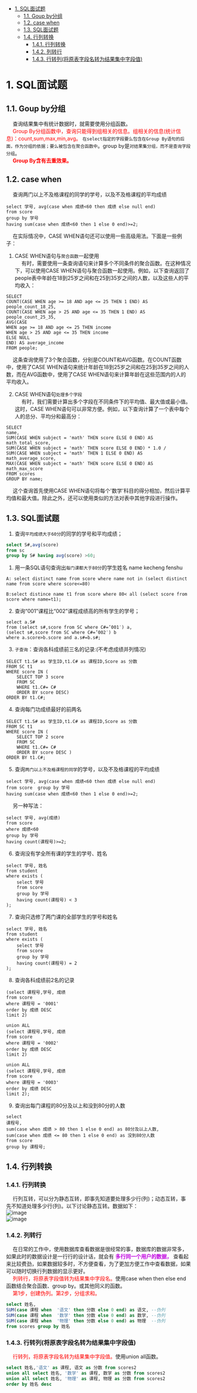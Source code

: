 <!-- TOC -->

- [1. SQL面试题](#1-sql面试题)
    - [1.1. Goup by分组](#11-goup-by分组)
    - [1.2. case when](#12-case-when)
    - [1.3. SQL面试题](#13-sql面试题)
    - [1.4. 行列转换](#14-行列转换)
        - [1.4.1. 行列转换](#141-行列转换)
        - [1.4.2. 列转行](#142-列转行)
        - [1.4.3. 行转列(将原表字段名转为结果集中字段值)](#143-行转列将原表字段名转为结果集中字段值)

<!-- /TOC -->


# 1. SQL面试题  
<!--
https://www.cnblogs.com/smileberry/p/7411855.html
https://zhuanlan.zhihu.com/p/359621510

-->
## 1.1. Goup by分组  
&emsp; 查询结果集中有统计数据时，就需要使用分组函数。  
&emsp; <font color = "red">Group By分组函数中，查询只能得到组相关的信息。组相关的信息(统计信息)：count,sum,max,min,avg。</font> `在select指定的字段要么包含在Group By语句的后面，作为分组的依据；要么被包含在聚合函数中`。group by是`对结果集分组，而不是查询字段分组`。  
&emsp; **<font color = "red">Group By含有去重效果。</font>**  

## 1.2. case when  
&emsp; 查询两门以上不及格课程的同学的学号，以及不及格课程的平均成绩

```
select 学号, avg(case when 成绩<60 then 成绩 else null end)
from score
group by 学号
having sum(case when 成绩<60 then 1 else 0 end)>=2;
```

&emsp; 在实际情况中，CASE WHEN语句还可以使用一些高级用法。下面是一些例子：  

1. CASE WHEN语句与`聚合函数`一起使用  
&emsp; 有时，需要使用一条查询语句来计算多个不同条件的聚合函数。在这种情况下，可以使用CASE WHEN语句与聚合函数一起使用。例如，以下查询返回了people表中年龄在18到25岁之间和在25到35岁之间的人数，以及这些人的平均收入：  

```
SELECT
COUNT(CASE WHEN age >= 18 AND age <= 25 THEN 1 END) AS people_count_18_25,
COUNT(CASE WHEN age > 25 AND age <= 35 THEN 1 END) AS people_count_25_35,
AVG(CASE
WHEN age >= 18 AND age <= 25 THEN income
WHEN age > 25 AND age <= 35 THEN income
ELSE NULL
END) AS average_income
FROM people;
```
&emsp; 这条查询使用了3个聚合函数，分别是COUNT和AVG函数。在COUNT函数中，使用了CASE WHEN语句来统计年龄在18到25岁之间和在25到35岁之间的人数，而在AVG函数中，使用了CASE WHEN语句来计算年龄在这些范围内的人的平均收入。  

2. CASE WHEN语句`处理多个字段`  
&emsp; 有时，我们需要计算出多个字段在不同条件下的平均值、最大值或最小值。这时，CASE WHEN语句可以非常方便。例如，以下查询计算了一个表中每个人的总分、平均分和最高分：  

```
SELECT
name,
SUM(CASE WHEN subject = 'math' THEN score ELSE 0 END) AS math_total_score,
SUM(CASE WHEN subject = 'math' THEN score ELSE 0 END) * 1.0 /
SUM(CASE WHEN subject = 'math' THEN 1 ELSE 0 END) AS math_average_score,
MAX(CASE WHEN subject = 'math' THEN score ELSE 0 END) AS math_max_score
FROM scores
GROUP BY name;
```
&emsp; 这个查询首先使用CASE WHEN语句将每个'数学'科目的得分相加，然后计算平均值和最大值。除此之外，还可以使用类似的方法对表中其他字段进行操作。  

## 1.3. SQL面试题 
1. 查询`平均成绩大于60分`的同学的学号和平均成绩；  
```sql
select S#,avg(score)
from sc
group by S# having avg(score) >60; 
```

1. 用一条SQL语句查询出`每门课都大于80分`的学生姓名 name kecheng fenshu   

```
A: select distinct name from score where name not in (select distinct name from score where score<=80)  

B:select distince name t1 from score where 80< all (select score from score where name=t1);  
```

2. 查询“001”课程比“002”课程成绩高的所有学生的学号；  

```
select a.S#
from (select s#,score from SC where C#=’001′) a,
(select s#,score from SC where C#=’002′) b
where a.score>b.score and a.s#=b.s#;   
```

3. `子查询`：查询各科成绩前三名的记录:(不考虑成绩并列情况)  

```
SELECT t1.S# as 学生ID,t1.C# as 课程ID,Score as 分数
FROM SC t1
WHERE score IN (
    SELECT TOP 3 score
    FROM SC
    WHERE t1.C#= C#
    ORDER BY score DESC)
ORDER BY t1.C#; 
```

4. 查询每门功成绩最好的前两名  

```
SELECT t1.S# as 学生ID,t1.C# as 课程ID,Score as 分数
FROM SC t1
WHERE score IN (
    SELECT TOP 2 score
    FROM SC
    WHERE t1.C#= C#
    ORDER BY score DESC )
ORDER BY t1.C#;
```

5. 查询`两门以上不及格课程的同学`的学号，以及不及格课程的平均成绩  

```
select 学号, avg(case when 成绩<60 then 成绩 else null end)
from score  group by 学号
having sum(case when 成绩<60 then 1 else 0 end)>=2;
```

&emsp; 另一种写法：  
```
select 学号, avg(成绩)
from score
where 成绩<60
group by 学号
having count(课程号)>=2;
```

6. 查询没有学全所有课的学生的学号、姓名  

```
select 学号, 姓名
from student
where exists (
    select 学号
    from score
    group by 学号
    having count(课程号) < 3
);
```

7. 查询只选修了两门课的全部学生的学号和姓名  

```
select 学号, 姓名
from student
where exists (
    select 学号
    from score
    group by 学号
    having count(课程号) = 2
);
```

8. 查询各科成绩前2名的记录  

```
(select 课程号,学号, 成绩
from score
where 课程号 = '0001'
order by 成绩 DESC
limit 2)

union ALL
(select 课程号,学号, 成绩
from score
where 课程号 = '0002'
order by 成绩 DESC
limit 2)

union ALL
(select 课程号,学号, 成绩
from score
where 课程号 = '0003'
order by 成绩 DESC
limit 2);
```

9. 查询出每门课程的80分及以上和没到80分的人数  

```
select
课程号,
sum(case when 成绩 > 80 then 1 else 0 end) as 80分及以上人数,
sum(case when 成绩 <= 80 then 1 else 0 end) as 没到80分人数
from score
group by 课程号;
```


## 1.4. 行列转换  
### 1.4.1. 行列转换  
&emsp; 行列互转，可以分为静态互转，即事先知道要处理多少行(列)；动态互转，事先不知道处理多少行(列)。以下讨论静态互转。数据如下：  
![image](http://182.92.69.8:8081/img/SQL/sql-9.png)  
![image](http://182.92.69.8:8081/img/SQL/sql-10.png)  

### 1.4.2. 列转行  
&emsp; 在日常的工作中，使用数据库查看数据是很经常的事，数据库的数据非常多，如果此时的数据设计是一行行的设计话，就会有 **<font color = "clime">多行同一个用户的数据，</font>** 查看起来比较费劲，如果数据较多时，不方便查看，为了更加方便工作中查看数据，如果可以随时切换行列数据的显示更好。  
&emsp; <font color = "red">列转行，将原表字段值转为结果集中字段名。</font>使用case when then else end函数结合聚合函数、group by。或其他同义的函数。  
&emsp; <font color = "red">第1步，创建伪列。第2步，分组求和。</font>  

```sql
select 姓名,
SUM(case 课程 when  '语文' then 分数 else 0 end) as 语文, --伪列
SUM(case 课程 when  '数学' then 分数 else 0 end) as 数学, --伪列
SUM(case 课程 when  '物理' then 分数 else 0 end) as 物理  --伪列
from scores group by 姓名
```

### 1.4.3. 行转列(将原表字段名转为结果集中字段值)  
&emsp; <font color = "red">行转列，将原表字段名转为结果集中字段值。</font>使用union all函数。  

```sql
select 姓名,'语文' as 课程, 语文 as 分数 from scores2 
union all select 姓名, '数学' as 课程, 数学 as 分数 from scores2 
union all select 姓名, '物理' as 课程, 物理 as 分数 from scores2 
order by 姓名 desc
```
